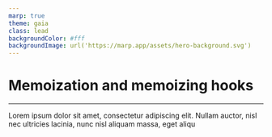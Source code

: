 ```yaml
---
marp: true
theme: gaia
class: lead
backgroundColor: #fff
backgroundImage: url('https://marp.app/assets/hero-background.svg')
---
```


# Memoization and memoizing hooks

---

Lorem ipsum dolor sit amet, consectetur adipiscing elit. Nullam auctor, nisl nec ultricies lacinia, nunc nisl aliquam massa, eget aliqu
